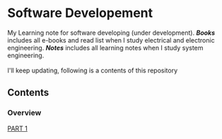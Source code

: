 # Software Developement
My Learning note for software developing (under development). ***Books*** includes all e-books and read list when I study electrical and electronic engineering. ***Notes*** includes all learning notes when I study system engineering. <br>
<br>
I'll keep updating, following is a contents of this repository
## Contents
### Overview
[PART 1](https://github.com/DIJUNLIAO)
